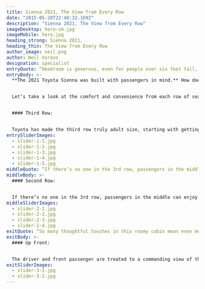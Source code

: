 ```yaml
---
title: Sienna 2021, The View from Every Row
date: "2015-05-28T22:40:32.169Z"
description: "Sienna 2021, The View from Every Row"
imageDesktop: hero-sm.jpg
imageMobile: hero.jpg
heading_strong: Sienna 2021,
heading_thin: The View from Every Row
author_image: neil.png
author: Neil Vorano
designation: specialist
entryQuote: “Headroom is generous, even for people over six feet tall, and with the second row adjusted forward, you can stretch your legs out.”
entryBody: >-
  **The 2021 Toyota Sienna was built with passengers in mind.** How does that actually work when you travel in it? To answer that question, we took the Sienna XSE for a spin while sitting in each row and checking out features that are unique to each seat and passenger. 


  Let’s take a look at the comfort and convenience from each row of seats.


  #### Third Row:


  Toyota has made the third row truly adult size, starting with getting back there in the first place. **The second-row Captains Seats slides all the way forward** and, with the large door opening, access is easy. The seats are firm but comfortable, and **the 60/40 seat backs can recline for even more relaxation.** Headroom is generous, even for people over six feet tall, and with the second row adjusted forward, you can stretch your legs out. And if you want to tune out for the long trip, put up the privacy shades, plug in your headphones to the jack with volume control for the available **HD Rear Seat Entertainment System,** charge your electronics with the **USB-A or USB-C ports** and just chill. Climate vents in the ceiling and cupholders in the sides will help make the ride even more comfortable.
entrySliderImages:
  - slider-1-1.jpg
  - slider-1-2.jpg
  - slider-1-3.jpg
  - slider-1-4.jpg
  - slider-1-5.jpg
middleQuote: “If there’s no one in the 3rd row, passengers in the middle can enjoy a limousine-like ride.”
middleBody: >-
  #### Second Row:


  If there’s no one in the 3rd row, passengers in the middle can enjoy a limousine-like ride; **the optional captain’s chairs slide an astounding 63.5 centimetres,** enough for taller people to stretch their legs out fully. Even the standard bench-seat configuration is quite clever; it can be used as a standard three-person setup, or the **middle seat can be removed to have two seats that slide separately.** The chairs are cushy and wide, and the backs can recline for even more comfort. Up top in the ceiling are the **optional climate controls for the rear,** while in front of the passengers, the driver’s console has **USB-A and USB-C ports for charging,** an **optional 1,500W inverter** and **optional HDMI port** – that’s for the available entertainment screen that drops down from the ceiling. Large windows bring the light and scenery inside, while the four cupholders, **available window privacy shades,** a bag hanger on the centre console and lower grab rail for children round out the thoughtful touches here; it really is a perfect place to relax on a longer road trip. 
middleSliderImages:
  - slider-2-1.jpg
  - slider-2-2.jpg
  - slider-2-3.jpg
  - slider-2-4.jpg
exitQuote: “So many thoughtful touches in this roomy cabin mean even more usefulness and comfort for everyone.”
exitBody: >-
  #### Up Front:


  The driver and front passenger are treated to a commanding view of the road, with **great visibility and light coming from the huge windshield and side windows.** Sitting in the wide front seats, the high centre console creating a cocoon around the driver and passenger, making it feel more like a car than a minivan. That console has a **large cargo box,** of course, but **it also hides a clever open area underneath to house a purse or handbag** with easy access. For the driver, every control falls easily at hand, and the **optional power tilt and telescoping steering wheel** – a class first – means a perfect driving position for anyone. The 9-inch **infotainment screen is easy to read and operate,** with hard buttons for its features and actual knobs for both volume and tuning, simplifying things. Charge a phone on the **QI wireless charging pad** in the dash or take advantage of the **USB-A and USB-C ports,** one of which also connects to the infotainment. The rear door controls are centrally located in the ceiling so either driver or passenger can operate them. And if rear visibility is hindered by passengers or cargo, the **available Digital Display Rear View Mirror** – a first in the segment – solves that problem; it operates as a normal mirror until it is flipped up, where it turns into a video screen, fed by the rear camera. So many thoughtful touches in this roomy cabin mean even more usefulness and comfort for everyone. 
exitSliderImages:
  - slider-3-1.jpg
  - slider-3-2.jpg
---
```

